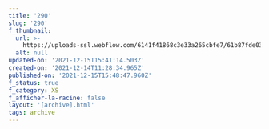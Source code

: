 ```yaml
---
title: '290'
slug: '290'
f_thumbnail:
  url: >-
    https://uploads-ssl.webflow.com/6141f41868c3e33a265cbfe7/61b87fde03605e217dd7773b_290.jpg
  alt: null
updated-on: '2021-12-15T15:41:14.503Z'
created-on: '2021-12-14T11:28:34.965Z'
published-on: '2021-12-15T15:48:47.960Z'
f_status: true
f_category: XS
f_afficher-la-racine: false
layout: '[archive].html'
tags: archive
---
```



